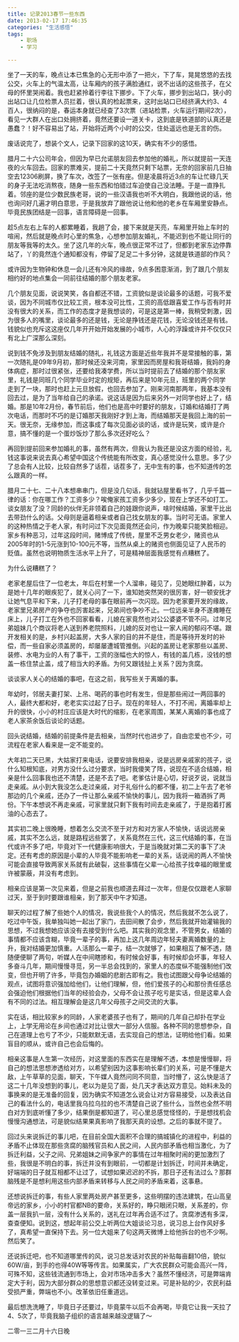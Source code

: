 ```yaml
---
title: 记录2013春节一些东西
date: 2013-02-17 17:46:35
categories: "生活感悟"
tags:
	- 职场
	- 学习

---
```


坐了一天的车，晚点让本已焦急的心无形中添了一把火，下了车，晃晃悠悠的去找公交，火车上的气温太高，让车厢内的孩子满脸通红，说不出话的这些孩子，在父母的怀里哭闹着。我也赶紧拎着行李往下挪步。下了火车，挪步到出站口，狭小的出站口让几位检票人员拦着，很认真的检起票来，这时出站口已经挤满大约3、4百人，很纳闷的是，春运本身就已经查了3次票（进站检票，火车运行期间2次），看见一大群人在出口处拥挤着，竟然还要设一道关卡，这到底是铁道部的认真还是愚蠢？！好不容易出了站，开始将近两个小时的公交，住处遥远也是无言的伤。

废话说完了，想装个文人，记录下回家的这10天，确实有不少的感悟。

腊月二十六公司年会，但因为早已允诺朋友回去参加他的婚礼，所以就提前一天连夜的火车回去。回家的票难买，提前二十天竟然只剩下站票，无奈的回家前几日抽空去12306刷屏，换了车次，改签了一张有座。但是凌晨将近3点的车让忙碌几天的身子无法吃消熬夜，随身一些东西和怕错过车迫使自己没法睡。于是一直挣扎着。邻座的是位少数民族老哥，说的一些汉语我也听不大明白，我跟他说的话，他也询问好几遍才明白意思，于是我放弃了跟他说让他和他的老乡在车厢里安静点。毕竟民族团结是一回事，语言障碍是一回事。

趁5点左右上车的人都累睡着，我趟了会，接下来就是天亮，车厢里开始上车时的喧闹，然后就是晚点时心里的焦急，心想参加朋友婚礼，不能迟到也不能让同行的朋友等我等的太久。坐了这几年的火车，晚点很正常不过了，但都到老家东边停靠站了，丫的竟然连个通知都没有，停留了足足二十多分钟，这就是铁道部的作风？

或许因为生物钟和休息一会儿还有冷风的缘故，9点多困意渐消，到了跟几个朋友相约好的地点集会一同前往结婚的那个朋友老家。

几个朋友见面，说说笑笑，各自都还不错，工资貌似是谈论最多的话题，可我不爱谈，因为不同城市仅比较工资，根本没可比性，工资的高低跟喜爱工作与否有时并没有很大的关系，而工作的态度才是我想谈的，可是这是第一棒，我稍受刺激，因为很多人的嘴里，谈论最多的还是钱，无论是挣钱还是花钱，无论没钱还是有钱。钱貌似也充斥这这座仅几年开开始开始发展的小城市，人心的浮躁或许并不仅仅只有北上广深那么深刻。

说到钱不免涉及到朋友结婚的随礼，礼钱这方面是近些年我并不是常接触的事，第一次随礼是09年9月初，那时候还没来河南，家里因而房屋和我哥结婚，我妈的身体病症，那时过很紧张，还要给我凑学费，所以当时提前去了结婚的那个朋友家里，礼钱是同班几个同学毕业时定的规矩，再后来是10年元旦，班里的两个同学走到了一块，那时也赶上元旦放假，也回去参加了。刚来河南那两年，我基本没有回去过，是为了当年给自己的承诺。说这话是因为后来另外一对同学也好上了，结婚。那是10年2月份，春节前后，他们也是高中时要好的朋友，订婚和结婚打了两次电话，而那时不巧的是订婚那天我刚好才到上海，而结婚那天是我回上海的前一天。很无奈，无缘参加，而这事成了每次见面必谈的话，或许是玩笑，或许是介意，搞不懂的是一个蛋炒饭炒了那么多次还好吃么？

再回到提前回来参加婚礼的事，虽然有两次，但我认为我还是没这方面的经验，礼钱这事说来说去真心希望中国这个传统能有所改变，真心感觉没什么意思。多了少了总会有人比较，比较自然多了话茬，话茬多了，无中生有的事，也不知道传的怎么跟真的一样。

腊月二十七、二十八本想串串门，但是没几句话，我就钻屋里看书了，几乎千篇一律的话：你在哪工作？工资多少？唉俺家孩工资多少多少，现在上学还不如打工。谈女朋友了没？同龄的伙伴无非领着自己的娃跟你说声，啥时候结婚，家里干比出去带劲什么的话。父母则是逼着相亲或者自己找女朋友的事。当时可无语。家里人的这种热情之于老人家，有时问过下次见面竟然还会问，作为晚辈只能笑脸相迎。家乡有种恶习，过年这段时间，赌博成了传统，屋里不乏男女老少，赌资也从2005年时的1-5元涨到10-100元不等，当然从桌上的赌资也侧面见证了人民币的贬值。虽然也说明物质生活水平上升了，可是精神层面我感觉有点糟糕了。

为什么说糟糕了？

老家老屋后住了一位老太，年后在村里一个人溜串，碰见了，见她眼红肿着，以为是她十几年的眼疾犯了，就关心问了一下，谁知她突然哭的很厉害，好一顿安抚才让她气息平和下来，儿子打老母的事在眼前再一次闪现。因为老家要开发的缘故，老家里兄弟房产的争夺也厉害起来，兄弟间也争吵不止。一位远亲半身不遂瘫睡在床上，儿子打工在外也不回家看看，儿媳在家竟然也对公公婆婆不管不问。过年兄弟姐妹几个商议将老人送到养老院照料，儿媳的反对也让一家人闹的郁闷不堪。跟开发相关的是，乡村兴起盖房，大多人家的目的并不是住，而是等待开发时的补偿，而一些自家必须盖房的，却屡屡遭城管推倒。兴起的盖房让老家那些以盖房、装修、水电为业的人有了事干，工资的涨幅也大的惊人，有钱的盖几栋，没钱的想盖一栋住禁止盖，成了相当大的矛盾。为何又跟钱扯上关系？因为贪腐。

谈谈家人关心的结婚的事吧，在这之前，我写些关于离婚的事。

年幼时，邻居夫妻打架、上吊、喝药的事也时有发生，但是那些闹过一两回事的人，最终大都和好，老老实实过起了日子。现在的年轻人，不打不闹，离婚率却上升的很快，小小的村庄应该是大时代的缩影，在老家周围，某某人离婚的事也成了老人家茶余饭后谈论的话题。

回头说结婚，结婚的前提条件是去相亲，当然时代也进步了，自由恋爱也不少，可流程在老家人看来是一定不能变的。

大年初二天已黑，大姑家打来电话，说要安排我相亲，说是远房亲戚家的孩子，说什么知根知底，对男方没什么过分要求，当时我傻笑了阵，说现在不适合结婚，相亲是什么回事我也还不清楚，还是不去了吧。老爹估计是心切，好说歹说，说就当走亲戚。从小到大我没怎么走过亲戚，对于礼俗什么的都不懂，初二上午去了老爷那边的几个亲戚，还办了一件让那么亲戚不愉快的事儿，因为我将一箱酒拆了两份。下午本想说不再走亲戚，可家里就只剩下我有时间去走亲戚了，于是抱着打酱油的心态去了。

其实初二晚上很晚睡，想着怎么交流不至于对方和对方家人不愉快，话说远房亲戚，其实不怎么远，就是路程远些罢了，关系竟然在三代，这三代结婚的事，在当代或许不多了吧，毕竟对下一代健康影响很大，于是当晚就对第二天的事下了决定。还有考虑的原因是小辈的人毕竟不能影响老一辈的关系，话说闹的两人不愉快可能会直接导致两家关系就有此破裂，这些事情在父辈一心给孩子找幸福的眼里或许被蒙蔽，并没有考虑到。

相亲应该是第一次见来着，但是之前我也顺道去拜过一次年，但是仅仅跟老人家聊过天，至于到时要跟谁相亲，到了那天中午才知道。

聊天的过程了解了些她个人的情况，我说些我个人的情况，然后我就不怎么说了，吃过中午饭，我单独叫她一起出了家门，去田间散了会步，然后我就开始灌输我的思想，不过我想她应该没有去接受到什么吧。其实我的观念里，不管男女，结婚的事情都不应该含糊，毕竟一辈子的事，再加上这几年周边年轻夫妻离婚数量的上升，我对结婚更加慎重。人活那么一辈子，结一次就够了，如果相互了解不透，随随便便聊了两句，听媒人在中间瞎掺和，有时候会好事，有时候却会坏事，年轻人多奋斗几年，期间慢慢寻觅，另一半总会找到的，家里人的态度纵不能强制他们改变，但也开明了许多，毕竟包办婚姻的悲剧古即有之。我也试图跟父母争论结婚的观点，试图将意识强加给他们，让他们理解，但，他们爱孩子的心和那份责任感总会强迫他们根据他们当年的经验会办，父母不会让孩子吃亏是实话，但是这辈人会有不同的过法。相互理解会是这几年父母孩子之间交流的大事。

实在话，相比较家乡的同龄，人家老婆孩子也有了，期间的几年自己却扑在学业上，上学无用论在乡间也通过对比让很大一部分人信服。各种不同的思想参杂，自己在道理上也亏了不少，只能默默无语，去实现自己的想法，证明给他们看。如果盲目的顺从，或许自己也会后悔的。

相亲这事是人生第一次经历，对这里面的东西实在是理解不透，本想是慢慢聊，将自己的想法思想渗透给对方，以希望别因为这事影响长辈们的关系，可是不懂是大敌，上午草草的见面，聊天，下午媒人竟然问同不同意，当时懵了，这么快是活了这二十几年没想到的事儿，老以为是见了面，处几天才表达双方意见。始料未及的事换来的是无准备的回复，因为确实不知道怎么说会让对方容易接受，以及表达自己的看法什么的，电话里我乌拉乌拉的也不清楚自己说了些什么，当然也全然不明白对方到底听懂了多少，结果倒是都知道了，可心里总感觉怪怪的，于是想找机会慢慢沟通想法，可是貌似结果果真影响了我那天真的设想。之后的事就不提了。

回过头来说拆迁的事儿吧，在目前全国大面积不合理的搞城镇化的进程中，利益的矛盾不止体现在那些贪腐的脑残官员和人民之间，人民内部矛盾也相当激化，为了拆迁利益，父子之间、兄弟姐妹之间争家产的事情在过年相聚时闹的更加激烈了些，我很是不明白的事，拆迁并没有到眼前，一切都是计划拆迁，时间并未确定，好端端的日子就互相都不让过了，试想如果迟迟的不拆，那日子还有法过么？那群脑残是不是想利用这些内部矛盾来转移与人民之间的矛盾来着，这事悬。

还想说拆迁的事，有些人家里两处房产甚至更多，这些明摆的违法建筑，在山高皇帝远的家乡，小小的村官都NB的要命，关系好的，睁只眼闭只眼，关系差的，你盖一层我扒一层，没有什么关系的，送礼在过年再合适不过了。贪腐渗透有多深，查查便知。说到这，想起年前公交上听两位大姐谈论习总，说习总上台作风好多了，真希望一直保持下去。另一位大姐来了句这两天微博上给他拆台的也不少啊。然后笑了。

还说拆迁吧，也不知道哪里传的风，说习总发话对农民的补贴每亩翻10倍，貌似60W/亩，到手的也得40W等等传言。如果属实，广大农民群众可能会高兴一阵，可殊不知，这些钱流通到市场上，会对市场冲击多大？虽然不懂经济，可是弊端肯定大于利，因为大部分群众的思想意识都还没转变过来。可是补贴的少，农民利益受损严重，弊端也不小。改革依旧任重道远。

最后想洗洗睡了，毕竟日子还要过，毕竟蒙牛以后不会再喝，毕竟它让我一天拉了4、5次了，毕竟我脑子组织的语言越来越没逻辑了～

二零一三二月十六日晚